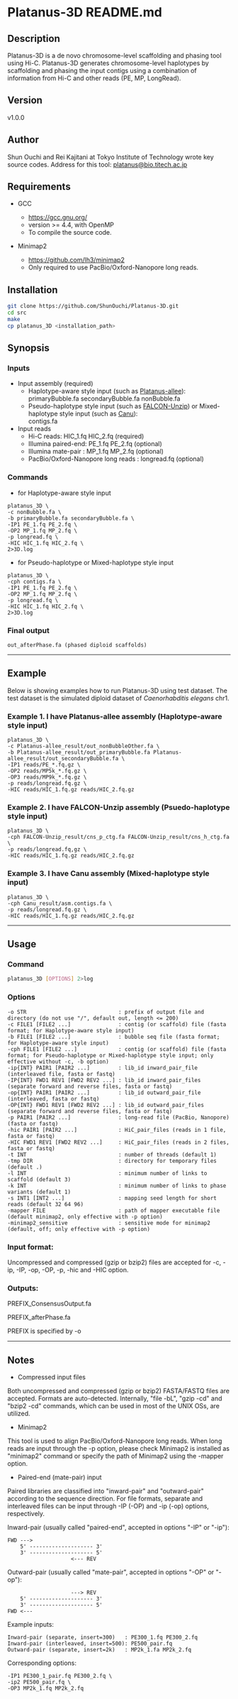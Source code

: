 # Platanus-3D README.md

## Description
Platanus-3D is a de novo chromosome-level scaffolding and phasing tool using Hi-C.
Platanus-3D generates chromosome-level haplotypes by scaffolding and phasing
the input contigs using a combination of information from Hi-C and other reads (PE, MP, LongRead).

## Version
v1.0.0

## Author
Shun Ouchi and Rei Kajitani at Tokyo Institute of Technology wrote key source codes.
Address for this tool: <platanus@bio.titech.ac.jp>


## Requirements
* GCC
    - <https://gcc.gnu.org/>
    - version >= 4.4, with OpenMP
    - To compile the source code.

* Minimap2
    - <https://github.com/lh3/minimap2>
    - Only required to use PacBio/Oxford-Nanopore long reads.

## Installation
```sh
git clone https://github.com/ShunOuchi/Platanus-3D.git
cd src
make
cp platanus_3D <installation_path>
```


## Synopsis
### Inputs
* Input assembly (required)
    * Haplotype-aware style input (such as [Platanus-allee](http://platanus.bio.titech.ac.jp/platanus2)):<br>
      primaryBubble.fa secondaryBubble.fa nonBubble.fa
    * Pseudo-haplotype style input (such as [FALCON-Unzip](https://github.com/PacificBiosciences/FALCON_unzip)) or Mixed-haplotype style input (such as [Canu](https://github.com/marbl/canu)):<br>
      contigs.fa
* Input reads
    * Hi-C reads: HIC_1.fq HIC_2.fq (required)
    * Illumina paired-end: PE_1.fq PE_2.fq (optional)
    * Illumina mate-pair : MP_1.fq MP_2.fq (optional)
    * PacBio/Oxford-Nanopore long reads  : longread.fq (optional)

### Commands

* for Haplotype-aware style input
```
platanus_3D \
-c nonBubble.fa \
-b primaryBubble.fa secondaryBubble.fa \
-IP1 PE_1.fq PE_2.fq \
-OP2 MP_1.fq MP_2.fq \
-p longread.fq \
-HIC HIC_1.fq HIC_2.fq \
2>3D.log
```

* for Pseudo-haplotype or Mixed-haplotype style input
```
platanus_3D \
-cph contigs.fa \
-IP1 PE_1.fq PE_2.fq \
-OP2 MP_1.fq MP_2.fq \
-p longread.fq \
-HIC HIC_1.fq HIC_2.fq \
2>3D.log
```

### Final output
    out_afterPhase.fa (phased diploid scaffolds)


---
## Example
Below is showing examples how to run Platanus-3D using test dataset.
The test dataset is the simulated diploid dataset of _Caenorhabditis elegans_ chr1.
### Example 1. I have Platanus-allee assembly (Haplotype-aware style input)
```
platanus_3D \
-c Platanus-allee_result/out_nonBubbleOther.fa \
-b Platanus-allee_result/out_primaryBubble.fa Platanus-allee_result/out_secondaryBubble.fa \
-IP1 reads/PE_*.fq.gz \
-OP2 reads/MP5k_*.fq.gz \
-OP3 reads/MP9k_*.fq.gz \
-p reads/longread.fq.gz \
-HIC reads/HIC_1.fq.gz reads/HIC_2.fq.gz
```
### Example 2. I have FALCON-Unzip assembly (Psuedo-haplotype style input)
```
platanus_3D \
-cph FALCON-Unzip_result/cns_p_ctg.fa FALCON-Unzip_result/cns_h_ctg.fa \
-p reads/longread.fq,gz \
-HIC reads/HIC_1.fq.gz reads/HIC_2.fq.gz
```
### Example 3. I have Canu assembly (Mixed-haplotype style input)
```
platanus_3D \
-cph Canu_result/asm.contigs.fa \
-p reads/longread.fq.gz \
-HIC reads/HIC_1.fq.gz reads/HIC_2.fq.gz
```

---
## Usage
### Command
```sh
platanus_3D [OPTIONS] 2>log
```
### Options
    -o STR                             : prefix of output file and directory (do not use "/", default out, length <= 200)
    -c FILE1 [FILE2 ...]               : contig (or scaffold) file (fasta format; for Haplotype-aware style input)
    -b FILE1 [FILE2 ...]               : bubble seq file (fasta format; for Haplotype-aware style input)
    -cph FILE1 [FILE2 ...]             : contig (or scaffold) file (fasta format; for Pseudo-haplotype or Mixed-haplotype style input; only effective without -c, -b option)
    -ip{INT} PAIR1 [PAIR2 ...]         : lib_id inward_pair_file (interleaved file, fasta or fastq)
    -IP{INT} FWD1 REV1 [FWD2 REV2 ...] : lib_id inward_pair_files (separate forward and reverse files, fasta or fastq)
    -op{INT} PAIR1 [PAIR2 ...]         : lib_id outward_pair_file (interleaved, fasta or fastq)
    -OP{INT} FWD1 REV1 [FWD2 REV2 ...] : lib_id outward_pair_files (separate forward and reverse files, fasta or fastq)
    -p PAIR1 [PAIR2 ...]               : long-read file (PacBio, Nanopore) (fasta or fastq)
    -hic PAIR1 [PAIR2 ...]             : HiC_pair_files (reads in 1 file, fasta or fastq)
    -HIC FWD1 REV1 [FWD2 REV2 ...]     : HiC_pair_files (reads in 2 files, fasta or fastq)
    -t INT                             : number of threads (default 1)
    -tmp DIR                           : directory for temporary files (default .)
    -l INT                             : minimum number of links to scaffold (default 3)
    -k INT                             : minimum number of links to phase variants (default 1)
    -s INT1 [INT2 ...]                 : mapping seed length for short reads (default 32 64 96)
    -mapper FILE                       : path of mapper executable file (default minimap2, only effective with -p option)
    -minimap2_sensitive                : sensitive mode for minimap2 (default, off; only effective with -p option)

### Input format:
   Uncompressed and compressed (gzip or bzip2) files are accepted for -c, -ip, -IP, -op, -OP, -p, -hic and -HIC option.

### Outputs:
   PREFIX_ConsensusOutput.fa

   PREFIX_afterPhase.fa

PREFIX is specified by -o


---
## Notes
* Compressed input files

Both uncompressed and compressed (gzip or bzip2) FASTA/FASTQ files are accepted.
Formats are auto-detected. Internally, "file -bL", "gzip -cd" and "bzip2 -cd" commands, which can be
used in most of the UNIX OSs, are utilized.

* Minimap2

This tool is used to align PacBio/Oxford-Nanopore long reads.
When long reads are input through the -p option, please check Minimap2 is installed as "minimap2" command
or specify the path of Minimap2 using the -mapper option.

* Paired-end (mate-pair) input

Paired libraries are classified into "inward-pair" and "outward-pair" according to the sequence direction.
For file formats, separate and interleaved files can be input through -IP (-OP) and -ip (-op)
options, respectively.

Inward-pair (usually called "paired-end", accepted in options "-IP" or "-ip"):

    FWD --->
        5' -------------------- 3'
        3' -------------------- 5'
                        <--- REV

Outward-pair (usually called "mate-pair", accepted in options "-OP" or "-op"):

                        ---> REV
        5' -------------------- 3'
        3' -------------------- 5'
    FWD <---

Example inputs:

    Inward-pair (separate, insert=300)   : PE300_1.fq PE300_2.fq
    Inward-pair (interleaved, insert=500): PE500_pair.fq
    Outward-pair (separate, insert=2k)   : MP2k_1.fa MP2k_2.fq

Corresponding options:

    -IP1 PE300_1_pair.fq PE300_2.fq \
    -ip2 PE500_pair.fq \
    -OP3 MP2k_1.fq MP2k_2.fq

